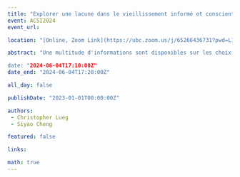 ```yaml
---
title: "Explorer une lacune dans le vieillissement informé et conscient de soi : une perspective de la science de l'information incorporée"
event: ACSI2024
event_url: 

location: "[Online, Zoom Link](https://ubc.zoom.us/j/65266436731?pwd=L1dJRGwrYjNueldyUkFwZXZvc2dpUT09)"

abstract: "Une multitude d'informations sont disponibles sur les choix de vie sains pour vieillir et sur la manière de s'adapter à ces changements associés au vieillissement. Les résultats préliminaires de l’analyse documentaire suggèrent qu’il existe une lacune dans le paysage informationnel concernant les services d’information qui peuvent aider les personnes âgées à comprendre, sur leur propre, où ils en sont dans leur parcours de vie hautement individualisé ; ces services comprendraient des informations sur la façon de relever les défis liés au maintien d'un mode de vie indépendant et potentiellement à la perte du capacité à prendre des décisions éclairées.

date: "2024-06-04T17:10:00Z"
date_end: "2024-06-04T17:20:00Z"

all_day: false

publishDate: "2023-01-01T00:00:00Z"

authors:
 - Christopher Lueg
 - Siyao Cheng

featured: false

links:

math: true
---
```


